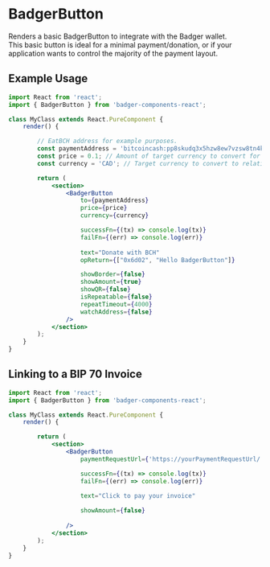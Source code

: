 # BadgerButton

Renders a basic BadgerButton to integrate with the Badger wallet.  
This basic button is ideal for a minimal payment/donation, or if your application wants to control the majority of the payment layout.

## Example Usage

```jsx
import React from 'react';
import { BadgerButton } from 'badger-components-react';

class MyClass extends React.PureComponent {
	render() {

		// EatBCH address for example purposes.
		const paymentAddress = 'bitcoincash:pp8skudq3x5hzw8ew7vzsw8tn4k8wxsqsv0lt0mf3g'
		const price = 0.1; // Amount of target currency to convert for payment
		const currency = 'CAD'; // Target currency to convert to relative BCH amount

		return (
			<section>
				<BadgerButton
					to={paymentAddress}
					price={price}
					currency={currency}

					successFn={(tx) => console.log(tx)}
					failFn={(err) => console.log(err)}
					
					text="Donate with BCH"
					opReturn={["0x6d02", "Hello BadgerButton"]}

					showBorder={false}
					showAmount={true}
					showQR={false}
					isRepeatable={false}
					repeatTimeout={4000}
					watchAddress={false}
				/>
			</section>
		);
	}
}
```

## Linking to a BIP 70 Invoice

```jsx
import React from 'react';
import { BadgerButton } from 'badger-components-react';

class MyClass extends React.PureComponent {
	render() {	

		return (
			<section>
				<BadgerButton
					paymentRequestUrl={'https://yourPaymentRequestUrl/'}

					successFn={(tx) => console.log(tx)}
					failFn={(err) => console.log(err)}
					
					text="Click to pay your invoice"

					showAmount={false}					
					
				/>
			</section>
		);
	}
}
```
